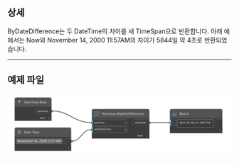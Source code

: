 ## 상세
ByDateDifference는 두 DateTime의 차이를 새 TimeSpan으로 반환합니다. 아래 예에서는 Now와 November 14, 2000 11:57AM의 차이가 5844일 약 4초로 반환되었습니다.
___
## 예제 파일

![ByDateDifference](./DSCore.TimeSpan.ByDateDifference_img.jpg)

